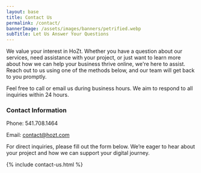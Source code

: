 ```yaml
---
layout: base
title: Contact Us
permalink: /contact/
bannerImage: /assets/images/banners/petrified.webp
subTitle: Let Us Answer Your Questions
---
```


We value your interest in HoZt. Whether you have a question about our services, need assistance with your project, or just want to learn more about how we can help your business thrive online, we're here to assist. Reach out to us using one of the methods below, and our team will get back to you promptly.

Feel free to call or email us during business hours. We aim to respond to all inquiries within 24 hours.

### Contact Information

Phone: 541.708.1464

Email: contact@hozt.com

For direct inquiries, please fill out the form below. We’re eager to hear about your project and how we can support your digital journey.

{% include contact-us.html %}
